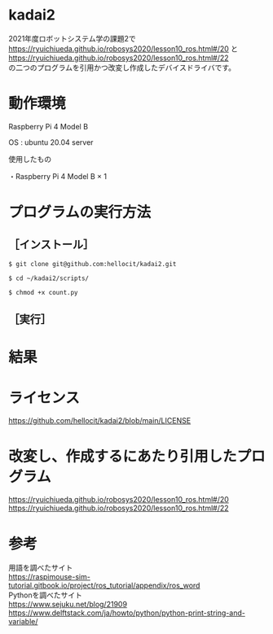 # kadai2
2021年度ロボットシステム学の課題2で  
https://ryuichiueda.github.io/robosys2020/lesson10_ros.html#/20  と  
https://ryuichiueda.github.io/robosys2020/lesson10_ros.html#/22  
の二つのプログラムを引用かつ改変し作成したデバイスドライバです。

# 動作環境
Raspberry Pi 4 Model B

OS : ubuntu 20.04 server

使用したもの


・Raspberry Pi 4 Model B × 1

# プログラムの実行方法
## ［インストール］
```
$ git clone git@github.com:hellocit/kadai2.git

$ cd ~/kadai2/scripts/

$ chmod +x count.py
```

## ［実行］




# 結果

# ライセンス
https://github.com/hellocit/kadai2/blob/main/LICENSE
# 改変し、作成するにあたり引用したプログラム
https://ryuichiueda.github.io/robosys2020/lesson10_ros.html#/20
https://ryuichiueda.github.io/robosys2020/lesson10_ros.html#/22
# 参考
用語を調べたサイト  
https://raspimouse-sim-tutorial.gitbook.io/project/ros_tutorial/appendix/ros_word  
Pythonを調べたサイト  
https://www.sejuku.net/blog/21909  
https://www.delftstack.com/ja/howto/python/python-print-string-and-variable/  





